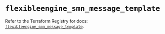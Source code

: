 # `flexibleengine_smn_message_template`

Refer to the Terraform Registry for docs: [`flexibleengine_smn_message_template`](https://registry.terraform.io/providers/flexibleenginecloud/flexibleengine/1.46.0/docs/resources/smn_message_template).
